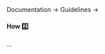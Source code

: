 <div id="path">Documentation &rarr; Guidelines &rarr;</div>

<div id="title">

#### How :two:

</div>

<div id="body">

...

</div>

<div id="extras">
</div>

</div>
